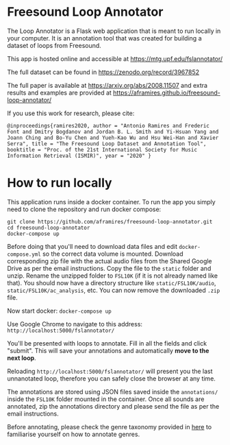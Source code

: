 # Freesound Loop Annotator

The Loop Annotator is a Flask web application that is meant to run locally in your computer.
It is an annotation tool that was created for building a dataset of loops from Freesound.

This app is hosted online and accessible at https://mtg.upf.edu/fslannotator/

The full dataset can be found in https://zenodo.org/record/3967852

The full paper is available at https://arxiv.org/abs/2008.11507 and extra results and examples are provided at https://aframires.github.io/freesound-loop-annotator/

If you use this work for research, please cite:

```@inproceedings{ramires2020, author = "Antonio Ramires and Frederic Font and Dmitry Bogdanov and Jordan B. L. Smith and Yi-Hsuan Yang and Joann Ching and Bo-Yu Chen and Yueh-Kao Wu and Hsu Wei-Han and Xavier Serra", title = "The Freesound Loop Dataset and Annotation Tool", booktitle = "Proc. of the 21st International Society for Music Information Retrieval (ISMIR)", year = "2020" }```

# How to run locally

This application runs inside a docker container. To run the app you simply need to clone the repository and run docker compose:

```shell
git clone https://github.com/aframires/freesound-loop-annotator.git
cd freesound-loop-annotator
docker-compose up
```

Before doing that you'll need to download data files and edit `docker-compose.yml` so the correct data volume is mounted.
Download corresponding zip file with the actual audio files from the Shared Google Drive as per the email instructions. Copy the file to the `static` folder and unzip. Rename the unzipped folder to `FSL10K` (if it is not already named like that). You should now have a directory structure like `static/FSL10K/audio`, `static/FSL10K/ac_analysis`, etc. You can now remove the downloaded `.zip` file.

Now start docker:
`docker-compose up`

Use Google Chrome to navigate to this address:
`http://localhost:5000/fslannotator/`

You'll be presented with loops to annotate. Fill in all the fields and click "submit". This will save your annotations and automatically **move to the next loop**.

Reloading `http://localhost:5000/fslannotator/` will present you the last unnanotated loop, therefore you can safely close the browser at any time.

The annotations are stored using JSON files saved inside the `annotations/` inside the `FSL10K` folder mounted in the container. Once all sounds are annotated, zip the annotations directory and please send the file as per the email instructions.

Before annotating, please check the genre taxonomy provided in [here](https://docs.google.com/document/d/1Rj8mSoDewvnmrTs8HK2yRJ4AgUUf7Ft-JW2xN_bd6P4/edit?usp=sharing) to familiarise yourself on how to annotate genres.
